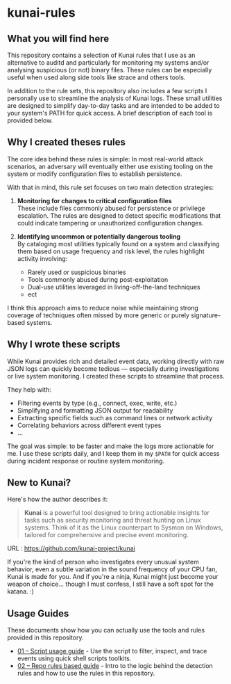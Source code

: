 # kunai-rules


## What you will find here


This repository contains a selection of Kunai rules that I use as an alternative to auditd and particularly for monitoring my systems and/or analysing suspicious (or not) binary files. These rules can be especially useful when used along side tools like strace and others tools.

In addition to the rule sets, this repository also includes a few scripts I personally use to streamline the analysis of Kunai logs. These small utilities are designed to simplify day-to-day tasks and are intended to be added to your system's PATH for quick access. A brief description of each tool is provided below.


## Why I created theses rules 


The core idea behind these rules is simple: In most real-world attack scenarios, an adversary will eventually either use existing tooling on the system or modify configuration files to establish persistence.

With that in mind, this rule set focuses on two main detection strategies:

1. **Monitoring for changes to critical configuration files**  
   These include files commonly abused for persistence or privilege escalation. The rules are designed to detect specific modifications that could indicate tampering or unauthorized configuration changes.

2. **Identifying uncommon or potentially dangerous tooling**  
   By cataloging most utilities typically found on a system and classifying them based on usage frequency and risk level, the rules highlight activity involving:
   - Rarely used or suspicious binaries
   - Tools commonly abused during post-exploitation
   - Dual-use utilities leveraged in living-off-the-land techniques
   - ect

I think this approach aims to reduce noise while maintaining strong coverage of techniques often missed by more generic or purely signature-based systems. 


## Why I wrote these scripts

While Kunai provides rich and detailed event data, working directly with raw JSON logs can quickly become tedious — especially during investigations or live system monitoring. I created these scripts to streamline that process.

They help with:
- Filtering events by type (e.g., connect, exec, write, etc.)
- Simplifying and formatting JSON output for readability
- Extracting specific fields such as command lines or network activity
- Correlating behaviors across different event types
- ...

The goal was simple: to be faster and make the logs more actionable for me. I use these scripts daily, and I keep them in my `$PATH` for quick access during incident response or routine system monitoring.

## New to Kunai?

Here's how the author describes it:

> **Kunai** is a powerful tool designed to bring actionable insights for tasks such as security monitoring and threat hunting on Linux systems. Think of it as the Linux counterpart to Sysmon on Windows, tailored for comprehensive and precise event monitoring.

URL : https://github.com/kunai-project/kunai

If you're the kind of person who investigates every unusual system behavior, even a subtle variation in the sound frequency of your CPU fan, Kunai is made for you.
And if you're a ninja, Kunai might just become your weapon of choice... though I must confess, I still have a soft spot for the katana. :)


## Usage Guides

These documents show how you can actually use the tools and rules provided in this repository.

- [01 – Script usage guide](./doc/01_HOWTOUSE_SCRIPTS.md) - Use the script to filter, inspect, and trace events using quick shell scripts toolkits.
- [02 – Repo rules based guide](./doc/02_HOWTOUSE_RULES.md) - Intro to the logic behind the detection rules and how to use the rules in this repository.
